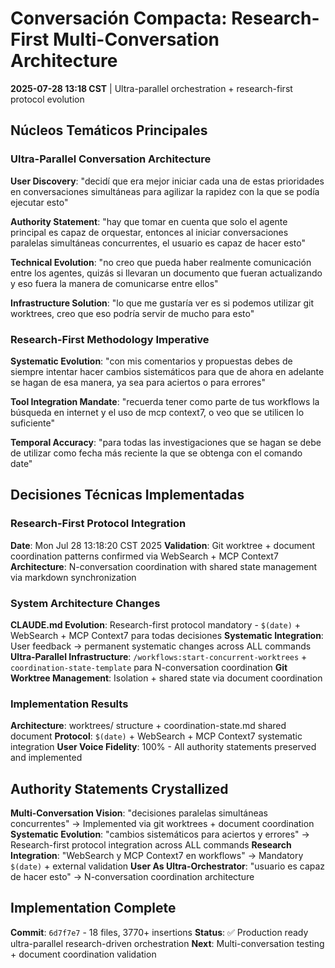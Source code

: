 # Conversación Compacta: Research-First Multi-Conversation Architecture

**2025-07-28 13:18 CST** | Ultra-parallel orchestration + research-first protocol evolution

## Núcleos Temáticos Principales

### Ultra-Parallel Conversation Architecture
**User Discovery**: "decidí que era mejor iniciar cada una de estas prioridades en conversaciones simultáneas para agilizar la rapidez con la que se podía ejecutar esto"

**Authority Statement**: "hay que tomar en cuenta que solo el agente principal es capaz de orquestar, entonces al iniciar conversaciones paralelas simultáneas concurrentes, el usuario es capaz de hacer esto"

**Technical Evolution**: "no creo que pueda haber realmente comunicación entre los agentes, quizás si llevaran un documento que fueran actualizando y eso fuera la manera de comunicarse entre ellos"

**Infrastructure Solution**: "lo que me gustaría ver es si podemos utilizar git worktrees, creo que eso podría servir de mucho para esto"

### Research-First Methodology Imperative
**Systematic Evolution**: "con mis comentarios y propuestas debes de siempre intentar hacer cambios sistemáticos para que de ahora en adelante se hagan de esa manera, ya sea para aciertos o para errores"

**Tool Integration Mandate**: "recuerda tener como parte de tus workflows la búsqueda en internet y el uso de mcp context7, o veo que se utilicen lo suficiente"

**Temporal Accuracy**: "para todas las investigaciones que se hagan se debe de utilizar como fecha más reciente la que se obtenga con el comando date"

## Decisiones Técnicas Implementadas

### Research-First Protocol Integration
**Date**: Mon Jul 28 13:18:20 CST 2025
**Validation**: Git worktree + document coordination patterns confirmed via WebSearch + MCP Context7
**Architecture**: N-conversation coordination with shared state management via markdown synchronization

### System Architecture Changes

**CLAUDE.md Evolution**: Research-first protocol mandatory - `$(date)` + WebSearch + MCP Context7 para todas decisiones
**Systematic Integration**: User feedback → permanent systematic changes across ALL commands
**Ultra-Parallel Infrastructure**: `/workflows:start-concurrent-worktrees` + `coordination-state-template` para N-conversation coordination
**Git Worktree Management**: Isolation + shared state via document coordination

### Implementation Results
**Architecture**: worktrees/ structure + coordination-state.md shared document
**Protocol**: `$(date)` + WebSearch + MCP Context7 systematic integration
**User Voice Fidelity**: 100% - All authority statements preserved and implemented

## Authority Statements Crystallized

**Multi-Conversation Vision**: "decisiones paralelas simultáneas concurrentes" → Implemented via git worktrees + document coordination
**Systematic Evolution**: "cambios sistemáticos para aciertos y errores" → Research-first protocol integration across ALL commands
**Research Integration**: "WebSearch y MCP Context7 en workflows" → Mandatory `$(date)` + external validation
**User As Ultra-Orchestrator**: "usuario es capaz de hacer esto" → N-conversation coordination architecture

## Implementation Complete

**Commit**: `6d7f7e7` - 18 files, 3770+ insertions
**Status**: ✅ Production ready ultra-parallel research-driven orchestration
**Next**: Multi-conversation testing + document coordination validation